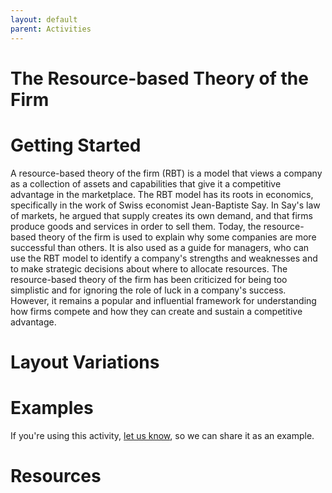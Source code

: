 ```yaml
---
layout: default
parent: Activities
---
```


# The Resource-based Theory of the Firm

# Getting Started

A resource-based theory of the firm (RBT) is a model that views a company as a collection of assets and capabilities that give it a competitive advantage in the marketplace. The RBT model has its roots in economics, specifically in the work of Swiss economist Jean-Baptiste Say. In Say's law of markets, he argued that supply creates its own demand, and that firms produce goods and services in order to sell them. Today, the resource-based theory of the firm is used to explain why some companies are more successful than others. It is also used as a guide for managers, who can use the RBT model to identify a company's strengths and weaknesses and to make strategic decisions about where to allocate resources. The resource-based theory of the firm has been criticized for being too simplistic and for ignoring the role of luck in a company's success. However, it remains a popular and influential framework for understanding how firms compete and how they can create and sustain a competitive advantage.

# Layout Variations
# Examples
If you're using this activity, [let us know](https://github.com/Standards-and-Practices/structured-rapid-development/issues/new?assignees=&labels=documentation&template=example-submission.md&title=Example+of+%5Byour+pattern+here%5D), so we can share it as an example.
# Resources